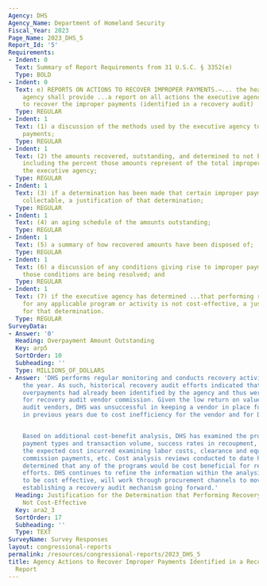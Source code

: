 ```yaml
---
Agency: DHS
Agency_Name: Department of Homeland Security
Fiscal_Year: 2023
Page_Name: 2023_DHS_5
Report_Id: '5'
Requirements:
- Indent: 0
  Text: Summary of Report Requirements from 31 U.S.C. § 3352(e)
  Type: BOLD
- Indent: 0
  Text: e) REPORTS ON ACTIONS TO RECOVER IMPROPER PAYMENTS.—... the head of the executive
    agency shall provide ...a report on all actions the executive agency is taking
    to recover the improper payments (identified in a recovery audit) ..including—
  Type: REGULAR
- Indent: 1
  Text: (1) a discussion of the methods used by the executive agency to recover improper
    payments;
  Type: REGULAR
- Indent: 1
  Text: (2) the amounts recovered, outstanding, and determined to not be collectable,
    including the percent those amounts represent of the total improper payments of
    the executive agency;
  Type: REGULAR
- Indent: 1
  Text: (3) if a determination has been made that certain improper payments are not
    collectable, a justification of that determination;
  Type: REGULAR
- Indent: 1
  Text: (4) an aging schedule of the amounts outstanding;
  Type: REGULAR
- Indent: 1
  Text: (5) a summary of how recovered amounts have been disposed of;
  Type: REGULAR
- Indent: 1
  Text: (6) a discussion of any conditions giving rise to improper payments and how
    those conditions are being resolved; and
  Type: REGULAR
- Indent: 1
  Text: (7) if the executive agency has determined ...that performing recovery audits
    for any applicable program or activity is not cost-effective, a justification
    for that determination.
  Type: REGULAR
SurveyData:
- Answer: '0'
  Heading: Overpayment Amount Outstanding
  Key: arp5
  SortOrder: 10
  Subheading: ''
  Type: MILLIONS_OF_DOLLARS
- Answer: 'DHS performs regular monitoring and conducts recovery activities throughout
    the year. As such, historical recovery audit efforts indicated that many identified
    overpayments had already been identified by the agency and thus were not applicable
    for recovery audit vendor commission. Given the low return on value for the recovery
    audit vendors, DHS was unsuccessful in keeping a vendor in place for this effort
    in previous years due to cost inefficiency for the vendor and for DHS.


    Based on additional cost-benefit analysis, DHS has examined the program structures,
    payment types and transaction volume, success rates in recoupment, as well as
    the expected cost incurred examining labor costs, clearance and equipment costs,
    commission payments, etc. Cost analysis reviews conducted to date have not successfully
    determined that any of the programs would be cost beneficial for recovery audit
    efforts. DHS continues to refine the information within the analysis, and if determined
    to be cost effective, will work through procurement channels to move forward with
    establishing a recovery audit mechanism going forward.'
  Heading: Justification for the Determination that Performing Recovery Audits are
    Not Cost-Effective
  Key: ara2_3
  SortOrder: 17
  Subheading: ''
  Type: TEXT
SurveyName: Survey Responses
layout: congressional-reports
permalink: /resources/congressional-reports/2023_DHS_5
title: Agency Actions to Recover Improper Payments Identified in a Recovery Audit
  Report
---
```

